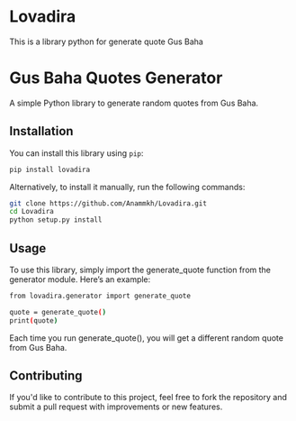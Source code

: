 # Lovadira
This is a library python for generate quote Gus Baha

# Gus Baha Quotes Generator

A simple Python library to generate random quotes from Gus Baha.

## Installation

You can install this library using `pip`:

```bash
pip install lovadira

```
Alternatively, to install it manually, run the following commands:

```bash
git clone https://github.com/Anammkh/Lovadira.git
cd Lovadira
python setup.py install

```
## Usage

To use this library, simply import the generate_quote function from the generator module. Here’s an example:

```bash
from lovadira.generator import generate_quote

quote = generate_quote()
print(quote)
```

Each time you run generate_quote(), you will get a different random quote from Gus Baha.

## Contributing
If you'd like to contribute to this project, feel free to fork the repository and submit a pull request with improvements or new features.




